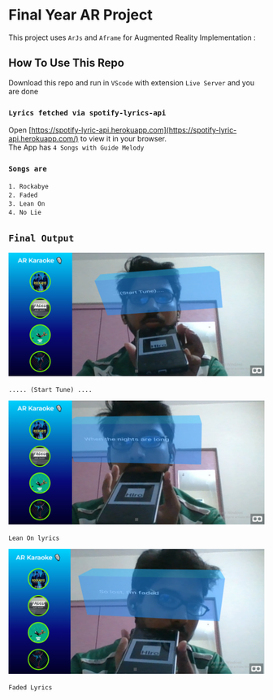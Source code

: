 # Final Year AR Project
This project uses `ArJs` and `Aframe` for Augmented Reality Implementation :
## How To Use This Repo
Download this repo and run in `VScode` with extension `Live Server`  and you are done 

### `Lyrics fetched via spotify-lyrics-api`

Open [https://spotify-lyric-api.herokuapp.com](https://spotify-lyric-api.herokuapp.com/) to view it in your browser.\
The App has `4 Songs with Guide Melody`

### `Songs are`

`1. Rockabye`\
`2. Faded`\
`3. Lean On`\
`4. No Lie`

## `Final Output`

![Start](./Image1.png)

`..... (Start Tune) ....`

![Lean On](./Image2.png)

`Lean On lyrics`

![Lean On](./Image3.png)

`Faded Lyrics`